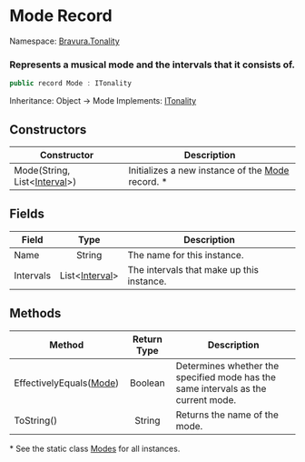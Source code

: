 # Mode Record

Namespace: [Bravura.Tonality](./Bravura.Tonality.md)

### Represents a musical mode and the intervals that it consists of.

```csharp
public record Mode : ITonality
```

Inheritance: Object -> Mode
Implements: [ITonality](./Bravura.Tonality.ITonality.md)

## Constructors
| Constructor                                                    | Description                                                                    |
|----------------------------------------------------------------|--------------------------------------------------------------------------------|
| Mode(String, List<[Interval](./Bravura.Tonality.Interval.md)>) | Initializes a new instance of the [Mode](./Bravura.Tonality.Mode.md) record. * |

## Fields
| Field     |                       Type                       | Description                               |
|-----------|:------------------------------------------------:|-------------------------------------------|
| Name      |                      String                      | The name for this instance.               |
| Intervals | List<[Interval](./Bravura.Tonality.Interval.md)> | The intervals that make up this instance. |

## Methods
| Method                                                | Return Type | Description                                                                       |
|-------------------------------------------------------|:-----------:|-----------------------------------------------------------------------------------|
| EffectivelyEquals([Mode](./Bravura.Tonality.Mode.md)) |   Boolean   | Determines whether the specified mode has the same intervals as the current mode. |
| ToString()                                            |   String    | Returns the name of the mode.                                                     |

\* See the static class [Modes](./Bravura.Tonality.Modes.md) for all instances.
